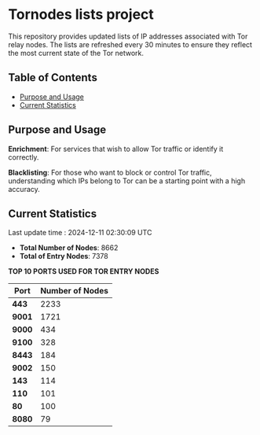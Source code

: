 # Tornodes lists project

This repository provides updated lists of IP addresses associated with Tor relay nodes. The lists are refreshed every 30 minutes to ensure they reflect the most current state of the Tor network.

## Table of Contents

- [Purpose and Usage](#purpose-and-usage)
- [Current Statistics](#current-statistics)


## Purpose and Usage

**Enrichment**: For services that wish to allow Tor traffic or identify it correctly.

**Blacklisting**: For those who want to block or control Tor traffic, understanding which IPs belong to Tor can be a starting point with a high accuracy.

## Current Statistics

Last update time : 2024-12-11 02:30:09 UTC

- **Total Number of Nodes**: 8662
- **Total of Entry Nodes**: 7378

**TOP 10 PORTS USED FOR TOR ENTRY NODES**

| **Port** | **Number of Nodes** |
|------|-----------------|
| **443**   | 2233  |
| **9001**   | 1721  |
| **9000**   | 434  |
| **9100**   | 328  |
| **8443**   | 184  |
| **9002**   | 150  |
| **143**   | 114  |
| **110**   | 101  |
| **80**   | 100  |
| **8080**   | 79  |

